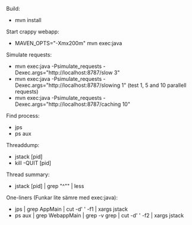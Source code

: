 
Build:
 - mvn install

Start crappy webapp:
 - MAVEN_OPTS="-Xmx200m" mvn exec:java

Simulate requests:
 - mvn exec:java -Psimulate_requests -Dexec.args="http://localhost:8787/slow 3"
 - mvn exec:java -Psimulate_requests -Dexec.args="http://localhost:8787/slowing 1"   (test 1, 5 and 10 parallell requests)
 - mvn exec:java -Psimulate_requests -Dexec.args="http://localhost:8787/caching 10" 


Find process:
 - jps
 - ps aux

Threaddump:
 - jstack [pid]
 - kill -QUIT [pid]

Thread summary:
 - jstack [pid] | grep "^\"" | less

One-liners (Funkar lite sämre med exec:java): 
 - jps | grep AppMain | cut -d' ' -f1 | xargs jstack
 - ps aux | grep WebappMain | grep -v grep | cut -d' ' -f2 | xargs jstack
